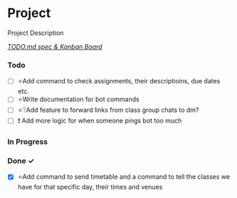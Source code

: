 # Project

Project Description

<em>[TODO.md spec & Kanban Board](https://bit.ly/3fCwKfM)</em>

### Todo

- [ ] ⭐Add command to check assignments, their descriptioins, due dates etc.  
- [ ] ⭐Write documentation for bot commands  
- [ ] ⭐❔Add feature to forward links from class group chats to dm?  
- [ ] ❗ Add more logic for when someone pings bot too much  

### In Progress


### Done ✓

- [x] ⭐Add command to send timetable and a command to tell the classes we have for that specific day, their times and venues  

